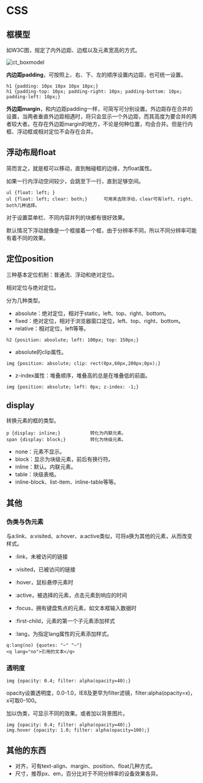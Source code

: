 # CSS

## 框模型

如W3C图，规定了内外边距、边框以及元素宽高的方式。

![ct_boxmodel](A:\github\ife.baidu_note\零基础_task5\ct_boxmodel.gif)

**内边距padding**，可按照上、右、下、左的顺序设置内边距，也可统一设置。

```
h1 {padding: 10px 10px 10px 10px;}
h1 {padding-top: 10px; padding-right: 10px; padding-bottom: 10px; padding-left: 10px;}
```

**外边距margin**，和内边距padding一样，可简写可分别设置。外边距存在合并的设置，当两者垂直外边距相遇时，将只会显示一个外边距，而其高度为要合并的两者较大者。在存在外边距margin的地方，不论是何种位置，均会合并。但是行内框、浮动框或相对定位不会存在合并。

## 浮动布局float

简而言之，就是框可以移动，直到触碰框的边缘，为float属性。

如果一行内浮动空间较少，会跳至下一行，直到足够空间。

```
ul {float: left; }
ul {float: left; clear: both;}      可用来去除浮动，clear可有left、right、both几种选择。
```

对于设置菜单栏、不同内容并列的块都有很好效果。

默认情况下浮动就像是一个框接着一个框，由于分辨率不同，所以不同分辨率可能有着不同的效果。

## 定位position

三种基本定位机制：普通流、浮动和绝对定位。

相对定位与绝对定位。

分为几种类型。

* absolute：绝对定位，相对于static，left、top、right、bottom。
* fixed：绝对定位，相对于浏览器窗口定位，left、top、right、bottom。
* relative：相对定位，left等等。

```
h2 {position: absolute; left: 100px; top: 150px;}
```

* absolute的clip属性。

```
img {position: absolute; clip: rect(0px,60px,200px;0px);}
```

* z-index属性：堆叠顺序，堆叠高的总是在堆叠低的前面。

```
img {position: absolute; left: 0px; z-index: -1;}
```

## display

转换元素的框的类型。

```
p {display: inline;}           转化为内联元素。
span {display: block;}         转化为块级元素。
```

* none：元素不显示。
* block：显示为块级元素，前后有换行符。
* inline：默认。内联元素。
* table：块级表格。
* inline-block、list-item、inline-table等等。

##  其他

### 伪类与伪元素

与a:link、a:visited、a:hover、a:active类似，可将a换为其他的元素，从而改变样式。

* :link，未被访问的链接
* :visited，已被访问的链接
* :hover，鼠标悬停元素时
* :active，被选择的元素，点击元素到响应的时间
* :focus，拥有键盘焦点的元素，如文本框输入数据时
* :first-child，元素的第一个子元素添加样式

* :lang，为指定lang属性的元素添加样式。

```
q:lang(no) {quotes: "~" "~"}
<q lang="no">引用的文本</q>
```



### 透明度

```
img {opacity: 0.4; filter: alpha(opacity=40);}
```

opacity设置透明度，0.0-1.0，IE8及更早为filter滤镜，filter:alpha(opacity=x)，x可取0-100。

加以伪类，可显示不同的效果。或者加以背景图片。

```
img {opacity: 0.4; filter: alpha(opacity=40);}
img.hover {opacity: 1.0; filter: alpha(opacity=100);}
```



## 其他的东西

* 对齐，可有text-align、margin、position、float几种方式。
* 尺寸，推荐px、em，百分比对于不同分辨率的设备效果各异。





























